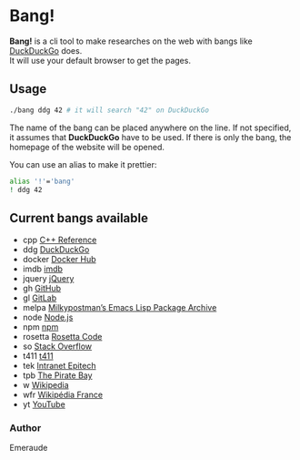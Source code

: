 # Bang!

**Bang!** is a cli tool to make researches on the web with bangs like [DuckDuckGo](https://duckduckgo.com/) does.  
It will use your default browser to get the pages.

## Usage

```bash
./bang ddg 42 # it will search "42" on DuckDuckGo
```

The name of the bang can be placed anywhere on the line. If not specified, it assumes that **DuckDuckGo** have to be used. If there is only the bang, the homepage of the website will be opened.

You can use an alias to make it prettier:

```bash
alias '!'='bang'
! ddg 42
```

## Current bangs available

- cpp [C++ Reference](http://www.cplusplus.com)
- ddg [DuckDuckGo](https://duckduckgo.com)
- docker [Docker Hub](https://hub.docker.com/)
- imdb [imdb](http://www.imdb.com)
- jquery [jQuery](https://api.jquery.com/)
- gh [GitHub](https://github.com)
- gl [GitLab](https://gitlab.com)
- melpa [Milkypostman’s Emacs Lisp Package Archive](https://melpa.org)
- node [Node.js](https://nodejs.org/en)
- npm [npm](https://www.npmjs.com)
- rosetta [Rosetta Code](http://rosettacode.org/wiki/Rosetta_Code)
- so [Stack Overflow](https://stackoverflow.com/)
- t411 [t411](https://www.t411.ai)
- tek [Intranet Epitech](https://intra.epitech.eu)
- tpb [The Pirate Bay](https://thepiratebay.org)
- w [Wikipedia](https://en.wikipedia.org)
- wfr [Wikipédia France](https://fr.wikipedia.org)
- yt [YouTube](https://youtube.com)

### Author

Emeraude
